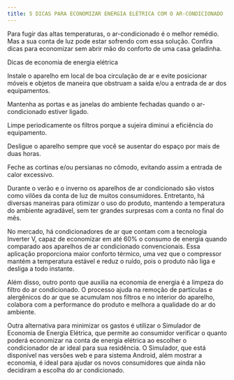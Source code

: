 ```yaml
---
title: 5 DICAS PARA ECONOMIZAR ENERGIA ELÉTRICA COM O AR-CONDICIONADO
---
```


Para fugir das altas temperaturas, o ar-condicionado é o melhor remédio. Mas a sua conta de luz pode estar sofrendo com essa solução. Confira dicas para economizar sem abrir mão do conforto de uma casa geladinha.

Dicas de economia de energia elétrica

Instale o aparelho em local de boa circulação de ar e evite posicionar móveis e objetos de maneira que obstruam a saída e/ou a entrada de ar dos equipamentos.

Mantenha as portas e as janelas do ambiente fechadas quando o ar-condicionado estiver ligado.

Limpe periodicamente os filtros porque a sujeira diminui a eficiência do equipamento.

Desligue o aparelho sempre que você se ausentar do espaço por mais de duas horas.

Feche as cortinas e/ou persianas no cômodo, evitando assim a entrada de calor excessivo.

Durante o verão e o inverno os aparelhos de ar condicionado são vistos como vilões da conta de luz de muitos consumidores. Entretanto, há diversas maneiras para otimizar o uso do produto, mantendo a temperatura do ambiente agradável, sem ter grandes surpresas com a conta no final do mês.

No mercado, há condicionadores de ar que contam com a tecnologia Inverter V, capaz de economizar em até 60% o consumo de energia quando comparado aos aparelhos de ar condicionado convencionais. Essa aplicação proporciona maior conforto térmico, uma vez que o compressor mantém a temperatura estável e reduz o ruído, pois o produto não liga e desliga a todo instante.

Além disso, outro ponto que auxilia na economia de energia é a limpeza do filtro do ar condicionado. O processo ajuda na remoção de partículas e alergênicos do ar que se acumulam nos filtros e no interior do aparelho, colabora com a performance do produto e melhora a qualidade do ar do ambiente.

Outra alternativa para minimizar os gastos é utilizar o Simulador de Economia de Energia Elétrica, que permite ao consumidor verificar o quanto poderá economizar na conta de energia elétrica ao escolher o condicionador de ar ideal para sua residência. O Simulador, que está disponível nas versões web e para sistema Android, além mostrar a economia, é ideal para ajudar os novos consumidores que ainda não decidiram a escolha do ar condicionado.
